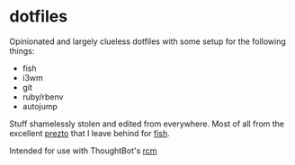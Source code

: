 # dotfiles

Opinionated and largely clueless dotfiles with some setup for the following things:

* fish 
* i3wm
* git
* ruby/rbenv
* autojump

Stuff shamelessly stolen and edited from everywhere.
Most of all from the excellent [prezto](http://github.com/sorin-ionescu/zpresto) that I leave behind for [fish](http://fishshell.com/).

Intended for use with ThoughtBot's [rcm](https://github.com/thoughtbot/rcm)
